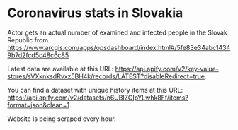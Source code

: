 # Coronavirus stats in Slovakia

Actor gets an actual number of examined and infected people in the Slovak Republic from https://www.arcgis.com/apps/opsdashboard/index.html#/5fe83e34abc14349b7d2fcd5c48c6c85

Latest data are available at this URL: https://api.apify.com/v2/key-value-stores/sVXknksdRvxz5BH4k/records/LATEST?disableRedirect=true.

You can find a dataset with unique history items at this URL: https://api.apify.com/v2/datasets/n6UBlZGIpYLwhk8Ff/items?format=json&clean=1.

Website is being scraped every hour.